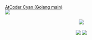 <div align="left">
  <a href="https://atcoder.jp/users/yoyuuhi" target="_blank">AtCoder Cyan (Golang main) <br>
  <a href="https://atcoder.jp/users/yoyuuhi" target="_blank" title="yoyuuhi"><img src="https://img.shields.io/endpoint?url=https%3A%2F%2Fatcoder-badges.now.sh%2Fapi%2Fatcoder%2Fjson%2Fyoyuuhi" /></a>
  </a>
</div><br>
<div align="center"><img align="center" src="https://github-profile-summary-cards.vercel.app/api/cards/profile-details?username=Yoyuuhi&theme=github" /></div>
<br>
<div align="center">
  <img align="center" src="https://github-profile-summary-cards.vercel.app/api/cards/most-commit-language?username=Yoyuuhi&theme=github" />
  <img align="center" src="https://github-profile-summary-cards.vercel.app/api/cards/productive-time?username=Yoyuuhi&theme=github&utcOffset=9" />
</div>
